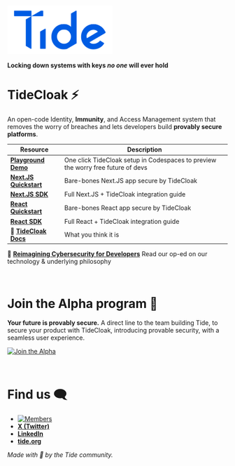 <div>
  <img src="./TideLogo-Wordmark-Blue.png" alt="Tide logo" width="240"/>
</div>

**Locking down systems with keys *no one* will ever hold**

# TideCloak ⚡️

An open-code Identity, **Immunity**, and Access Management system that removes the worry of breaches and lets developers build **provably secure platforms**.

| Resource | Description |
|---|---|
| **[Playground Demo](https://github.com/tide-foundation/tidecloak-playground)** | One click TideCloak setup in Codespaces to preview the worry free future of devs |
| **[Next.JS Quickstart](https://github.com/tide-foundation/tidecloak-js/blob/main/packages/tidecloak-create-nextjs/README.md#quickstart)** | Bare-bones Next.JS app secure by TideCloak |
| **[Next.JS SDK](https://github.com/tide-foundation/tidecloak-js/blob/main/packages/tidecloak-nextjs/README.md)** | Full Next.JS + TideCloak integration guide |
| **[React Quickstart](https://github.com/tide-foundation/tidecloak-gettingstarted)** | Bare-bones React app secure by TideCloak |
| **[React SDK](https://github.com/tide-foundation/tidecloak-js/blob/main/packages/tidecloak-react/README.md)** | Full React + TideCloak integration guide |
| 📰 **[TideCloak Docs](https://docs.tidecloak.com/)** | What you think it is |

📌 **[Reimagining Cybersecurity for Developers](https://tide.org/blog/rethinking-cybersecurity-for-developers)** Read our op-ed on our technology & underlying philosophy

<br />

# Join the Alpha program 🚀

**Your future is provably secure.**
A direct line to the team building Tide, to secure your product with TideCloak, introducing provable security, with a seamless user experience.

[![Join the Alpha](https://img.shields.io/badge/Join_the_Alpha-0A81C4?style=for-the-badge&logo=apachespark&logoColor=white)](https://tide.org/alpha)

<br />

# Find us 🗨️

- [![Members](https://img.shields.io/badge/dynamic/json?url=https%3A%2F%2Fdiscord.com%2Fapi%2Finvites%2FXBMd9ny2q5%3Fwith_counts%3Dtrue&query=%24.approximate_member_count&label=Members&logo=discord&logoColor=white)](https://discord.gg/XBMd9ny2q5)
- [**X (Twitter)**](https://twitter.com/tidefoundation)
- [**LinkedIn**](https://www.linkedin.com/company/tide-foundation/)
- [**tide.org**](https://tide.org)

*Made with 🤯 by the Tide community.*
